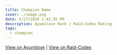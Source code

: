 ```yaml
---
title: Champion Name
cover: ./image.png
date: 5/27/2020 1:41:35 PM
description: Ayumilove Rank / Raid-Codex Rating
tags:
  - champion
---
```

<a href="" target="blank" rel="noopener noreferrer">View on Ayumilove</a> | <a href="" target="blank" rel="noopener noreferrer">View on Raid-Codex</a>
